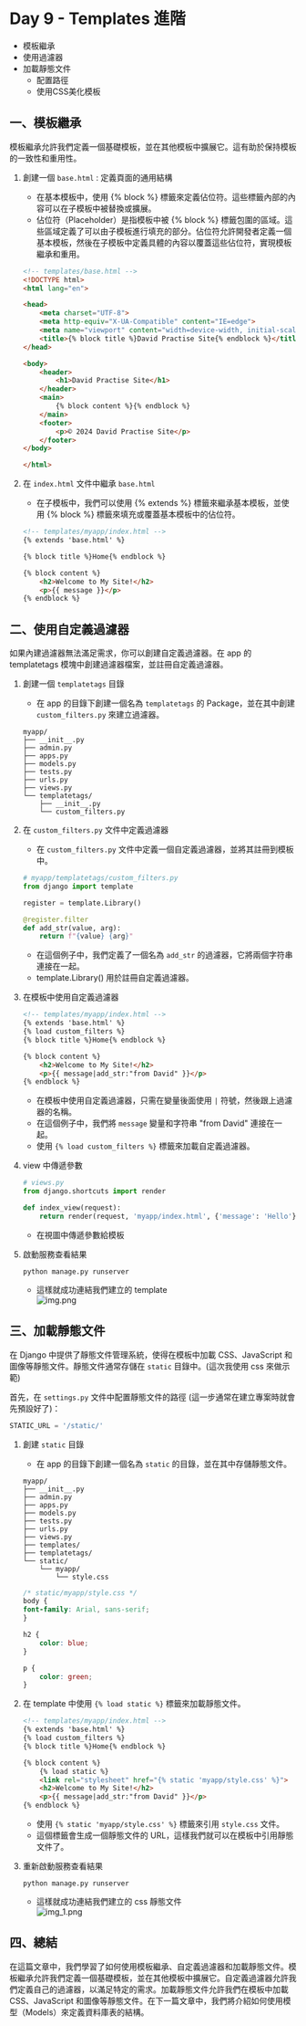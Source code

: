 # Day 9 - Templates 進階
- 模板繼承
- 使用過濾器
- 加載靜態文件
   - 配置路徑
   - 使用CSS美化模板


## 一、模板繼承
模板繼承允許我們定義一個基礎模板，並在其他模板中擴展它。這有助於保持模板的一致性和重用性。
1. 創建一個 `base.html` : 定義頁面的通用結構
    - 在基本模板中，使用 {% block %} 標籤來定義佔位符。這些標籤內部的內容可以在子模板中被替換或擴展。
    - 佔位符（Placeholder）是指模板中被 {% block %} 標籤包圍的區域。這些區域定義了可以由子模板進行填充的部分。佔位符允許開發者定義一個基本模板，然後在子模板中定義具體的內容以覆蓋這些佔位符，實現模板繼承和重用。
    ```html
    <!-- templates/base.html -->
    <!DOCTYPE html>
    <html lang="en">
    
    <head>
        <meta charset="UTF-8">
        <meta http-equiv="X-UA-Compatible" content="IE=edge">
        <meta name="viewport" content="width=device-width, initial-scale=1.0">
        <title>{% block title %}David Practise Site{% endblock %}</title>
    </head>
    
    <body>
        <header>
            <h1>David Practise Site</h1>
        </header>
        <main>
            {% block content %}{% endblock %}
        </main>
        <footer>
            <p>© 2024 David Practise Site</p>
        </footer>
    </body>
    
    </html>
    ```

2. 在 `index.html` 文件中繼承 `base.html`
    - 在子模板中，我們可以使用 {% extends %} 標籤來繼承基本模板，並使用 {% block %} 標籤來填充或覆蓋基本模板中的佔位符。
    ```html
    <!-- templates/myapp/index.html -->
    {% extends 'base.html' %}
    
    {% block title %}Home{% endblock %}
    
    {% block content %}
        <h2>Welcome to My Site!</h2>
        <p>{{ message }}</p>
    {% endblock %}
    ```

## 二、使用自定義過濾器
如果內建過濾器無法滿足需求，你可以創建自定義過濾器。在 app 的 templatetags 模塊中創建過濾器檔案，並註冊自定義過濾器。

1. 創建一個 `templatetags` 目錄
    - 在 app 的目錄下創建一個名為 `templatetags` 的 Package，並在其中創建 `custom_filters.py` 來建立過濾器。
    ```commandline
    myapp/
    ├── __init__.py
    ├── admin.py
    ├── apps.py
    ├── models.py
    ├── tests.py
    ├── urls.py
    ├── views.py
    └── templatetags/
        ├── __init__.py
        └── custom_filters.py
    ```

2. 在 `custom_filters.py` 文件中定義過濾器
    - 在 `custom_filters.py` 文件中定義一個自定義過濾器，並將其註冊到模板中。
    ```python
    # myapp/templatetags/custom_filters.py
    from django import template
    
    register = template.Library()
    
    @register.filter
    def add_str(value, arg):
        return f"{value} {arg}"
    ```
    - 在這個例子中，我們定義了一個名為 `add_str` 的過濾器，它將兩個字符串連接在一起。
    - template.Library() 用於註冊自定義過濾器。


3. 在模板中使用自定義過濾器
    ```html
    <!-- templates/myapp/index.html -->
    {% extends 'base.html' %}
    {% load custom_filters %}
    {% block title %}Home{% endblock %}
    
    {% block content %}
        <h2>Welcome to My Site!</h2>
        <p>{{ message|add_str:"from David" }}</p>
    {% endblock %}
    ```
    - 在模板中使用自定義過濾器，只需在變量後面使用 `|` 符號，然後跟上過濾器的名稱。
    - 在這個例子中，我們將 `message` 變量和字符串 "from David" 連接在一起。
    - 使用 `{% load custom_filters %}` 標籤來加載自定義過濾器。  


4. view 中傳遞參數
    ```python
    # views.py
    from django.shortcuts import render
    
    def index_view(request):
        return render(request, 'myapp/index.html', {'message': 'Hello'})
    ```
    - 在視圖中傳遞參數給模板


5. 啟動服務查看結果
    ```commandline
    python manage.py runserver
    ```
    - 這樣就成功連結我們建立的 template  
    ![img.png](https://github.com/David20001110/2024-iTome/blob/master/Day9/img.png?raw=true)
## 三、加載靜態文件
在 Django 中提供了靜態文件管理系統，使得在模板中加載 CSS、JavaScript 和圖像等靜態文件。靜態文件通常存儲在 `static` 目錄中。(這次我使用 css 來做示範)

首先，在 `settings.py` 文件中配置靜態文件的路徑 (這一步通常在建立專案時就會先預設好了)：
```python
STATIC_URL = '/static/'
```

1. 創建 `static` 目錄
    - 在 app 的目錄下創建一個名為 `static` 的目錄，並在其中存儲靜態文件。
    ```commandline
    myapp/
    ├── __init__.py
    ├── admin.py
    ├── apps.py
    ├── models.py
    ├── tests.py
    ├── urls.py
    ├── views.py
    ├── templates/
    ├── templatetags/  
    └── static/
        └── myapp/
            └── style.css
    ```
    ```css
    /* static/myapp/style.css */
    body {
    font-family: Arial, sans-serif;
    }
   
    h2 {
        color: blue;
    }
   
    p {
        color: green;
    }
    ```
2. 在 template 中使用 `{% load static %}` 標籤來加載靜態文件。
    ```html
    <!-- templates/myapp/index.html -->
    {% extends 'base.html' %}
    {% load custom_filters %}
    {% block title %}Home{% endblock %}
    
    {% block content %}
        {% load static %}
        <link rel="stylesheet" href="{% static 'myapp/style.css' %}">
        <h2>Welcome to My Site!</h2>
        <p>{{ message|add_str:"from David" }}</p>
    {% endblock %}
    ```
    - 使用 `{% static 'myapp/style.css' %}` 標籤來引用 `style.css` 文件。
    - 這個標籤會生成一個靜態文件的 URL，這樣我們就可以在模板中引用靜態文件了。


3. 重新啟動服務查看結果
    ```commandline
    python manage.py runserver
    ```
    - 這樣就成功連結我們建立的 css 靜態文件   
    ![img_1.png](https://github.com/David20001110/2024-iTome/blob/master/Day9/img_1.png?raw=true)

## 四、總結

在這篇文章中，我們學習了如何使用模板繼承、自定義過濾器和加載靜態文件。模板繼承允許我們定義一個基礎模板，並在其他模板中擴展它。自定義過濾器允許我們定義自己的過濾器，以滿足特定的需求。加載靜態文件允許我們在模板中加載 CSS、JavaScript 和圖像等靜態文件。在下一篇文章中，我們將介紹如何使用模型（Models）來定義資料庫表的結構。